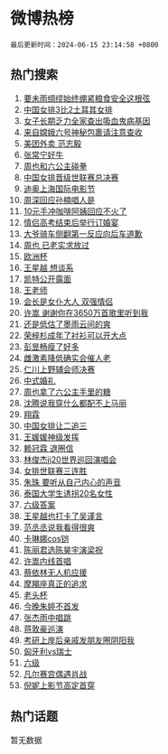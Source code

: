 # 微博热榜

`最后更新时间：2024-06-15 23:14:58 +0800`

## 热门搜索

1. [要未雨绸缪始终绷紧粮食安全这根弦](https://m.weibo.cn/search?containerid=100103type%3D1%26t%3D10%26q%3D%23%E8%A6%81%E6%9C%AA%E9%9B%A8%E7%BB%B8%E7%BC%AA%E5%A7%8B%E7%BB%88%E7%BB%B7%E7%B4%A7%E7%B2%AE%E9%A3%9F%E5%AE%89%E5%85%A8%E8%BF%99%E6%A0%B9%E5%BC%A6%23&stream_entry_id=51&isnewpage=1&extparam=seat%3D1%26stream_entry_id%3D51%26c_type%3D51%26q%3D%2523%25E8%25A6%2581%25E6%259C%25AA%25E9%259B%25A8%25E7%25BB%25B8%25E7%25BC%25AA%25E5%25A7%258B%25E7%25BB%2588%25E7%25BB%25B7%25E7%25B4%25A7%25E7%25B2%25AE%25E9%25A3%259F%25E5%25AE%2589%25E5%2585%25A8%25E8%25BF%2599%25E6%25A0%25B9%25E5%25BC%25A6%2523%26cate%3D10103%26dgr%3D0%26pos%3D0%26filter_type%3Drealtimehot%26display_time%3D1718464496%26pre_seqid%3D171846449697307293187)
1. [中国女排3比2土耳其女排](https://m.weibo.cn/search?containerid=100103type%3D1%26t%3D10%26q%3D%23%E4%B8%AD%E5%9B%BD%E5%A5%B3%E6%8E%923%E6%AF%942%E5%9C%9F%E8%80%B3%E5%85%B6%E5%A5%B3%E6%8E%92%23&stream_entry_id=31&isnewpage=1&extparam=seat%3D1%26stream_entry_id%3D31%26q%3D%2523%25E4%25B8%25AD%25E5%259B%25BD%25E5%25A5%25B3%25E6%258E%25923%25E6%25AF%25942%25E5%259C%259F%25E8%2580%25B3%25E5%2585%25B6%25E5%25A5%25B3%25E6%258E%2592%2523%26dgr%3D0%26filter_type%3Drealtimehot%26c_type%3D31%26realpos%3D1%26pos%3D0%26cate%3D5001%26band_rank%3D1%26flag%3D1%26lcate%3D5001%26display_time%3D1718464496%26pre_seqid%3D171846449697307293187)
1. [女子长期乏力全家查出吸血鬼病基因](https://m.weibo.cn/search?containerid=100103type%3D1%26t%3D10%26q%3D%23%E5%A5%B3%E5%AD%90%E9%95%BF%E6%9C%9F%E4%B9%8F%E5%8A%9B%E5%85%A8%E5%AE%B6%E6%9F%A5%E5%87%BA%E5%90%B8%E8%A1%80%E9%AC%BC%E7%97%85%E5%9F%BA%E5%9B%A0%23&stream_entry_id=31&isnewpage=1&extparam=seat%3D1%26stream_entry_id%3D31%26q%3D%2523%25E5%25A5%25B3%25E5%25AD%2590%25E9%2595%25BF%25E6%259C%259F%25E4%25B9%258F%25E5%258A%259B%25E5%2585%25A8%25E5%25AE%25B6%25E6%259F%25A5%25E5%2587%25BA%25E5%2590%25B8%25E8%25A1%2580%25E9%25AC%25BC%25E7%2597%2585%25E5%259F%25BA%25E5%259B%25A0%2523%26dgr%3D0%26filter_type%3Drealtimehot%26c_type%3D31%26realpos%3D2%26pos%3D1%26cate%3D5001%26band_rank%3D2%26flag%3D1%26lcate%3D5001%26display_time%3D1718464496%26pre_seqid%3D171846449697307293187)
1. [来自嫦娥六号神秘包裹请注意查收](https://m.weibo.cn/search?containerid=100103type%3D1%26t%3D10%26q%3D%23%E6%9D%A5%E8%87%AA%E5%AB%A6%E5%A8%A5%E5%85%AD%E5%8F%B7%E7%A5%9E%E7%A7%98%E5%8C%85%E8%A3%B9%E8%AF%B7%E6%B3%A8%E6%84%8F%E6%9F%A5%E6%94%B6%23&stream_entry_id=31&isnewpage=1&extparam=seat%3D1%26stream_entry_id%3D31%26q%3D%2523%25E6%259D%25A5%25E8%2587%25AA%25E5%25AB%25A6%25E5%25A8%25A5%25E5%2585%25AD%25E5%258F%25B7%25E7%25A5%259E%25E7%25A7%2598%25E5%258C%2585%25E8%25A3%25B9%25E8%25AF%25B7%25E6%25B3%25A8%25E6%2584%258F%25E6%259F%25A5%25E6%2594%25B6%2523%26dgr%3D0%26filter_type%3Drealtimehot%26c_type%3D31%26realpos%3D3%26pos%3D2%26cate%3D5001%26band_rank%3D3%26flag%3D1%26lcate%3D5001%26display_time%3D1718464496%26pre_seqid%3D171846449697307293187)
1. [美团外卖 范志毅](https://m.weibo.cn/search?containerid=100103type%3D1%26t%3D10%26q%3D%23%E7%BE%8E%E5%9B%A2%E5%A4%96%E5%8D%96+%E8%8C%83%E5%BF%97%E6%AF%85%23&stream_entry_id=31&isnewpage=1&extparam=seat%3D1%26is_ad_pos%3D1%26q%3D%2523%25E7%25BE%258E%25E5%259B%25A2%25E5%25A4%2596%25E5%258D%2596%2520%25E8%258C%2583%25E5%25BF%2597%25E6%25AF%2585%2523%26topic_ad%3D1%26adid%3D241747%26filter_type%3Drealtimehot%26c_type%3D31%26stream_entry_id%3D31%26pos%3D3%26cate%3D5001%26band_rank%3D4%26dgr%3D0%26lcate%3D5001%26display_time%3D1718464496%26pre_seqid%3D171846449697307293187)
1. [张常宁好牛](https://m.weibo.cn/search?containerid=100103type%3D1%26t%3D10%26q%3D%23%E5%BC%A0%E5%B8%B8%E5%AE%81%E5%A5%BD%E7%89%9B%23&stream_entry_id=31&isnewpage=1&extparam=seat%3D1%26stream_entry_id%3D31%26q%3D%2523%25E5%25BC%25A0%25E5%25B8%25B8%25E5%25AE%2581%25E5%25A5%25BD%25E7%2589%259B%2523%26dgr%3D0%26filter_type%3Drealtimehot%26c_type%3D31%26realpos%3D4%26pos%3D4%26cate%3D5001%26band_rank%3D4%26flag%3D1%26lcate%3D5001%26display_time%3D1718464496%26pre_seqid%3D171846449697307293187)
1. [周也和六公主碰拳](https://m.weibo.cn/search?containerid=100103type%3D1%26t%3D10%26q%3D%23%E5%91%A8%E4%B9%9F%E5%92%8C%E5%85%AD%E5%85%AC%E4%B8%BB%E7%A2%B0%E6%8B%B3%23&stream_entry_id=31&isnewpage=1&extparam=seat%3D1%26stream_entry_id%3D31%26q%3D%2523%25E5%2591%25A8%25E4%25B9%259F%25E5%2592%258C%25E5%2585%25AD%25E5%2585%25AC%25E4%25B8%25BB%25E7%25A2%25B0%25E6%258B%25B3%2523%26dgr%3D0%26filter_type%3Drealtimehot%26c_type%3D31%26realpos%3D5%26pos%3D5%26cate%3D5001%26band_rank%3D5%26flag%3D2%26lcate%3D5001%26display_time%3D1718464496%26pre_seqid%3D171846449697307293187)
1. [中国女排晋级世联赛总决赛](https://m.weibo.cn/search?containerid=100103type%3D1%26t%3D10%26q%3D%23%E4%B8%AD%E5%9B%BD%E5%A5%B3%E6%8E%92%E6%99%8B%E7%BA%A7%E4%B8%96%E8%81%94%E8%B5%9B%E6%80%BB%E5%86%B3%E8%B5%9B%23&stream_entry_id=31&isnewpage=1&extparam=seat%3D1%26stream_entry_id%3D31%26q%3D%2523%25E4%25B8%25AD%25E5%259B%25BD%25E5%25A5%25B3%25E6%258E%2592%25E6%2599%258B%25E7%25BA%25A7%25E4%25B8%2596%25E8%2581%2594%25E8%25B5%259B%25E6%2580%25BB%25E5%2586%25B3%25E8%25B5%259B%2523%26dgr%3D0%26filter_type%3Drealtimehot%26c_type%3D31%26realpos%3D6%26pos%3D6%26cate%3D5001%26band_rank%3D6%26flag%3D1%26lcate%3D5001%26display_time%3D1718464496%26pre_seqid%3D171846449697307293187)
1. [迪奥上海国际电影节](https://m.weibo.cn/search?containerid=100103type%3D1%26t%3D10%26q%3D%23%E8%BF%AA%E5%A5%A5%E4%B8%8A%E6%B5%B7%E5%9B%BD%E9%99%85%E7%94%B5%E5%BD%B1%E8%8A%82%23&stream_entry_id=31&isnewpage=1&extparam=seat%3D1%26is_ad_pos%3D1%26q%3D%2523%25E8%25BF%25AA%25E5%25A5%25A5%25E4%25B8%258A%25E6%25B5%25B7%25E5%259B%25BD%25E9%2599%2585%25E7%2594%25B5%25E5%25BD%25B1%25E8%258A%2582%2523%26topic_ad%3D1%26adid%3D241757%26filter_type%3Drealtimehot%26c_type%3D31%26stream_entry_id%3D31%26pos%3D7%26cate%3D5001%26band_rank%3D7%26dgr%3D0%26lcate%3D5001%26display_time%3D1718464496%26pre_seqid%3D171846449697307293187)
1. [周深回应孙楠唱人是](https://m.weibo.cn/search?containerid=100103type%3D1%26t%3D10%26q%3D%23%E5%91%A8%E6%B7%B1%E5%9B%9E%E5%BA%94%E5%AD%99%E6%A5%A0%E5%94%B1%E4%BA%BA%E6%98%AF%23&stream_entry_id=31&isnewpage=1&extparam=seat%3D1%26stream_entry_id%3D31%26q%3D%2523%25E5%2591%25A8%25E6%25B7%25B1%25E5%259B%259E%25E5%25BA%2594%25E5%25AD%2599%25E6%25A5%25A0%25E5%2594%25B1%25E4%25BA%25BA%25E6%2598%25AF%2523%26dgr%3D0%26filter_type%3Drealtimehot%26c_type%3D31%26realpos%3D7%26pos%3D8%26cate%3D5001%26band_rank%3D7%26flag%3D1%26lcate%3D5001%26display_time%3D1718464496%26pre_seqid%3D171846449697307293187)
1. [10元手冲咖啡阿姨回应不火了](https://m.weibo.cn/search?containerid=100103type%3D1%26t%3D10%26q%3D%2310%E5%85%83%E6%89%8B%E5%86%B2%E5%92%96%E5%95%A1%E9%98%BF%E5%A7%A8%E5%9B%9E%E5%BA%94%E4%B8%8D%E7%81%AB%E4%BA%86%23&stream_entry_id=31&isnewpage=1&extparam=seat%3D1%26stream_entry_id%3D31%26q%3D%252310%25E5%2585%2583%25E6%2589%258B%25E5%2586%25B2%25E5%2592%2596%25E5%2595%25A1%25E9%2598%25BF%25E5%25A7%25A8%25E5%259B%259E%25E5%25BA%2594%25E4%25B8%258D%25E7%2581%25AB%25E4%25BA%2586%2523%26dgr%3D0%26filter_type%3Drealtimehot%26c_type%3D31%26realpos%3D8%26pos%3D9%26cate%3D5001%26band_rank%3D8%26flag%3D0%26lcate%3D5001%26display_time%3D1718464496%26pre_seqid%3D171846449697307293187)
1. [情侣高考结束后举行订婚宴](https://m.weibo.cn/search?containerid=100103type%3D1%26t%3D10%26q%3D%23%E6%83%85%E4%BE%A3%E9%AB%98%E8%80%83%E7%BB%93%E6%9D%9F%E5%90%8E%E4%B8%BE%E8%A1%8C%E8%AE%A2%E5%A9%9A%E5%AE%B4%23&stream_entry_id=31&isnewpage=1&extparam=seat%3D1%26stream_entry_id%3D31%26q%3D%2523%25E6%2583%2585%25E4%25BE%25A3%25E9%25AB%2598%25E8%2580%2583%25E7%25BB%2593%25E6%259D%259F%25E5%2590%258E%25E4%25B8%25BE%25E8%25A1%258C%25E8%25AE%25A2%25E5%25A9%259A%25E5%25AE%25B4%2523%26dgr%3D0%26filter_type%3Drealtimehot%26c_type%3D31%26realpos%3D9%26pos%3D10%26cate%3D5001%26band_rank%3D9%26flag%3D0%26lcate%3D5001%26display_time%3D1718464496%26pre_seqid%3D171846449697307293187)
1. [大爷骑车侧翻第一反应向后车道歉](https://m.weibo.cn/search?containerid=100103type%3D1%26t%3D10%26q%3D%23%E5%A4%A7%E7%88%B7%E9%AA%91%E8%BD%A6%E4%BE%A7%E7%BF%BB%E7%AC%AC%E4%B8%80%E5%8F%8D%E5%BA%94%E5%90%91%E5%90%8E%E8%BD%A6%E9%81%93%E6%AD%89%23&stream_entry_id=31&isnewpage=1&extparam=seat%3D1%26stream_entry_id%3D31%26q%3D%2523%25E5%25A4%25A7%25E7%2588%25B7%25E9%25AA%2591%25E8%25BD%25A6%25E4%25BE%25A7%25E7%25BF%25BB%25E7%25AC%25AC%25E4%25B8%2580%25E5%258F%258D%25E5%25BA%2594%25E5%2590%2591%25E5%2590%258E%25E8%25BD%25A6%25E9%2581%2593%25E6%25AD%2589%2523%26dgr%3D0%26filter_type%3Drealtimehot%26c_type%3D31%26realpos%3D10%26pos%3D11%26cate%3D5001%26band_rank%3D10%26flag%3D32768%26lcate%3D5001%26display_time%3D1718464496%26pre_seqid%3D171846449697307293187)
1. [周也 已老实求放过](https://m.weibo.cn/search?containerid=100103type%3D1%26t%3D10%26q%3D%E5%91%A8%E4%B9%9F+%E5%B7%B2%E8%80%81%E5%AE%9E%E6%B1%82%E6%94%BE%E8%BF%87&stream_entry_id=31&isnewpage=1&extparam=seat%3D1%26stream_entry_id%3D31%26q%3D%25E5%2591%25A8%25E4%25B9%259F%2520%25E5%25B7%25B2%25E8%2580%2581%25E5%25AE%259E%25E6%25B1%2582%25E6%2594%25BE%25E8%25BF%2587%26dgr%3D0%26filter_type%3Drealtimehot%26c_type%3D31%26realpos%3D11%26pos%3D12%26cate%3D5001%26band_rank%3D11%26flag%3D2%26lcate%3D5001%26display_time%3D1718464496%26pre_seqid%3D171846449697307293187)
1. [欧洲杯](https://m.weibo.cn/search?containerid=100103type%3D1%26t%3D10%26q%3D%E6%AC%A7%E6%B4%B2%E6%9D%AF&stream_entry_id=31&isnewpage=1&extparam=seat%3D1%26stream_entry_id%3D31%26q%3D%25E6%25AC%25A7%25E6%25B4%25B2%25E6%259D%25AF%26dgr%3D0%26filter_type%3Drealtimehot%26c_type%3D31%26realpos%3D12%26pos%3D13%26cate%3D5001%26band_rank%3D12%26flag%3D0%26lcate%3D5001%26display_time%3D1718464496%26pre_seqid%3D171846449697307293187)
1. [王星越 想谈系](https://m.weibo.cn/search?containerid=100103type%3D1%26t%3D10%26q%3D%E7%8E%8B%E6%98%9F%E8%B6%8A+%E6%83%B3%E8%B0%88%E7%B3%BB&stream_entry_id=31&isnewpage=1&extparam=seat%3D1%26stream_entry_id%3D31%26q%3D%25E7%258E%258B%25E6%2598%259F%25E8%25B6%258A%2520%25E6%2583%25B3%25E8%25B0%2588%25E7%25B3%25BB%26dgr%3D0%26filter_type%3Drealtimehot%26c_type%3D31%26realpos%3D13%26pos%3D14%26cate%3D5001%26band_rank%3D13%26flag%3D1%26lcate%3D5001%26display_time%3D1718464496%26pre_seqid%3D171846449697307293187)
1. [凯特公开露面](https://m.weibo.cn/search?containerid=100103type%3D1%26t%3D10%26q%3D%23%E5%87%AF%E7%89%B9%E5%85%AC%E5%BC%80%E9%9C%B2%E9%9D%A2%23&stream_entry_id=31&isnewpage=1&extparam=seat%3D1%26stream_entry_id%3D31%26q%3D%2523%25E5%2587%25AF%25E7%2589%25B9%25E5%2585%25AC%25E5%25BC%2580%25E9%259C%25B2%25E9%259D%25A2%2523%26dgr%3D0%26filter_type%3Drealtimehot%26c_type%3D31%26realpos%3D14%26pos%3D15%26cate%3D5001%26band_rank%3D14%26flag%3D0%26lcate%3D5001%26display_time%3D1718464496%26pre_seqid%3D171846449697307293187)
1. [王老师](https://m.weibo.cn/search?containerid=100103type%3D1%26t%3D10%26q%3D%E7%8E%8B%E8%80%81%E5%B8%88&stream_entry_id=31&isnewpage=1&extparam=seat%3D1%26stream_entry_id%3D31%26q%3D%25E7%258E%258B%25E8%2580%2581%25E5%25B8%2588%26dgr%3D0%26filter_type%3Drealtimehot%26c_type%3D31%26realpos%3D15%26pos%3D16%26cate%3D5001%26band_rank%3D15%26flag%3D2%26lcate%3D5001%26display_time%3D1718464496%26pre_seqid%3D171846449697307293187)
1. [会长是女仆大人 双强情侣](https://m.weibo.cn/search?containerid=100103type%3D1%26t%3D10%26q%3D%E4%BC%9A%E9%95%BF%E6%98%AF%E5%A5%B3%E4%BB%86%E5%A4%A7%E4%BA%BA+%E5%8F%8C%E5%BC%BA%E6%83%85%E4%BE%A3&stream_entry_id=31&isnewpage=1&extparam=seat%3D1%26stream_entry_id%3D31%26q%3D%25E4%25BC%259A%25E9%2595%25BF%25E6%2598%25AF%25E5%25A5%25B3%25E4%25BB%2586%25E5%25A4%25A7%25E4%25BA%25BA%2520%25E5%258F%258C%25E5%25BC%25BA%25E6%2583%2585%25E4%25BE%25A3%26dgr%3D0%26filter_type%3Drealtimehot%26c_type%3D31%26realpos%3D16%26pos%3D17%26cate%3D5001%26band_rank%3D16%26flag%3D0%26lcate%3D5001%26display_time%3D1718464496%26pre_seqid%3D171846449697307293187)
1. [许嵩 谢谢你在3650万首歌里听到我](https://m.weibo.cn/search?containerid=100103type%3D1%26t%3D10%26q%3D%E8%AE%B8%E5%B5%A9+%E8%B0%A2%E8%B0%A2%E4%BD%A0%E5%9C%A83650%E4%B8%87%E9%A6%96%E6%AD%8C%E9%87%8C%E5%90%AC%E5%88%B0%E6%88%91&stream_entry_id=31&isnewpage=1&extparam=seat%3D1%26stream_entry_id%3D31%26q%3D%25E8%25AE%25B8%25E5%25B5%25A9%2520%25E8%25B0%25A2%25E8%25B0%25A2%25E4%25BD%25A0%25E5%259C%25A83650%25E4%25B8%2587%25E9%25A6%2596%25E6%25AD%258C%25E9%2587%258C%25E5%2590%25AC%25E5%2588%25B0%25E6%2588%2591%26dgr%3D0%26filter_type%3Drealtimehot%26c_type%3D31%26realpos%3D17%26pos%3D18%26cate%3D5001%26band_rank%3D17%26flag%3D1%26lcate%3D5001%26display_time%3D1718464496%26pre_seqid%3D171846449697307293187)
1. [还是低估了墨雨云间的爽](https://m.weibo.cn/search?containerid=100103type%3D1%26t%3D10%26q%3D%23%E8%BF%98%E6%98%AF%E4%BD%8E%E4%BC%B0%E4%BA%86%E5%A2%A8%E9%9B%A8%E4%BA%91%E9%97%B4%E7%9A%84%E7%88%BD%23&stream_entry_id=31&isnewpage=1&extparam=seat%3D1%26stream_entry_id%3D31%26q%3D%2523%25E8%25BF%2598%25E6%2598%25AF%25E4%25BD%258E%25E4%25BC%25B0%25E4%25BA%2586%25E5%25A2%25A8%25E9%259B%25A8%25E4%25BA%2591%25E9%2597%25B4%25E7%259A%2584%25E7%2588%25BD%2523%26dgr%3D0%26filter_type%3Drealtimehot%26c_type%3D31%26realpos%3D18%26pos%3D19%26cate%3D5001%26band_rank%3D18%26flag%3D0%26lcate%3D5001%26display_time%3D1718464496%26pre_seqid%3D171846449697307293187)
1. [荣梓杉成年了衬衫可以开大点](https://m.weibo.cn/search?containerid=100103type%3D1%26t%3D10%26q%3D%23%E8%8D%A3%E6%A2%93%E6%9D%89%E6%88%90%E5%B9%B4%E4%BA%86%E8%A1%AC%E8%A1%AB%E5%8F%AF%E4%BB%A5%E5%BC%80%E5%A4%A7%E7%82%B9%23&stream_entry_id=31&isnewpage=1&extparam=seat%3D1%26stream_entry_id%3D31%26q%3D%2523%25E8%258D%25A3%25E6%25A2%2593%25E6%259D%2589%25E6%2588%2590%25E5%25B9%25B4%25E4%25BA%2586%25E8%25A1%25AC%25E8%25A1%25AB%25E5%258F%25AF%25E4%25BB%25A5%25E5%25BC%2580%25E5%25A4%25A7%25E7%2582%25B9%2523%26dgr%3D0%26filter_type%3Drealtimehot%26c_type%3D31%26realpos%3D19%26pos%3D20%26cate%3D5001%26band_rank%3D19%26flag%3D1%26lcate%3D5001%26display_time%3D1718464496%26pre_seqid%3D171846449697307293187)
1. [彭昱畅瘦了好多](https://m.weibo.cn/search?containerid=100103type%3D1%26t%3D10%26q%3D%E5%BD%AD%E6%98%B1%E7%95%85%E7%98%A6%E4%BA%86%E5%A5%BD%E5%A4%9A&stream_entry_id=31&isnewpage=1&extparam=seat%3D1%26stream_entry_id%3D31%26q%3D%25E5%25BD%25AD%25E6%2598%25B1%25E7%2595%2585%25E7%2598%25A6%25E4%25BA%2586%25E5%25A5%25BD%25E5%25A4%259A%26dgr%3D0%26filter_type%3Drealtimehot%26c_type%3D31%26realpos%3D20%26pos%3D21%26cate%3D5001%26band_rank%3D20%26flag%3D0%26lcate%3D5001%26display_time%3D1718464496%26pre_seqid%3D171846449697307293187)
1. [雌激素降低确实会催人老](https://m.weibo.cn/search?containerid=100103type%3D1%26t%3D10%26q%3D%23%E9%9B%8C%E6%BF%80%E7%B4%A0%E9%99%8D%E4%BD%8E%E7%A1%AE%E5%AE%9E%E4%BC%9A%E5%82%AC%E4%BA%BA%E8%80%81%23&stream_entry_id=31&isnewpage=1&extparam=seat%3D1%26stream_entry_id%3D31%26q%3D%2523%25E9%259B%258C%25E6%25BF%2580%25E7%25B4%25A0%25E9%2599%258D%25E4%25BD%258E%25E7%25A1%25AE%25E5%25AE%259E%25E4%25BC%259A%25E5%2582%25AC%25E4%25BA%25BA%25E8%2580%2581%2523%26dgr%3D0%26filter_type%3Drealtimehot%26c_type%3D31%26realpos%3D21%26pos%3D22%26cate%3D5001%26band_rank%3D21%26flag%3D1%26lcate%3D5001%26display_time%3D1718464496%26pre_seqid%3D171846449697307293187)
1. [仁川上野辅会师决赛](https://m.weibo.cn/search?containerid=100103type%3D1%26t%3D10%26q%3D%23%E4%BB%81%E5%B7%9D%E4%B8%8A%E9%87%8E%E8%BE%85%E4%BC%9A%E5%B8%88%E5%86%B3%E8%B5%9B%23&stream_entry_id=31&isnewpage=1&extparam=seat%3D1%26stream_entry_id%3D31%26q%3D%2523%25E4%25BB%2581%25E5%25B7%259D%25E4%25B8%258A%25E9%2587%258E%25E8%25BE%2585%25E4%25BC%259A%25E5%25B8%2588%25E5%2586%25B3%25E8%25B5%259B%2523%26dgr%3D0%26filter_type%3Drealtimehot%26c_type%3D31%26realpos%3D22%26pos%3D23%26cate%3D5001%26band_rank%3D22%26flag%3D1%26lcate%3D5001%26display_time%3D1718464496%26pre_seqid%3D171846449697307293187)
1. [中式婚礼](https://m.weibo.cn/search?containerid=100103type%3D1%26t%3D10%26q%3D%E4%B8%AD%E5%BC%8F%E5%A9%9A%E7%A4%BC&stream_entry_id=31&isnewpage=1&extparam=seat%3D1%26stream_entry_id%3D31%26q%3D%25E4%25B8%25AD%25E5%25BC%258F%25E5%25A9%259A%25E7%25A4%25BC%26dgr%3D0%26filter_type%3Drealtimehot%26c_type%3D31%26realpos%3D23%26pos%3D24%26cate%3D5001%26band_rank%3D23%26flag%3D0%26lcate%3D5001%26display_time%3D1718464496%26pre_seqid%3D171846449697307293187)
1. [周也拿了六公主手里的糖](https://m.weibo.cn/search?containerid=100103type%3D1%26t%3D10%26q%3D%23%E5%91%A8%E4%B9%9F%E6%8B%BF%E4%BA%86%E5%85%AD%E5%85%AC%E4%B8%BB%E6%89%8B%E9%87%8C%E7%9A%84%E7%B3%96%23&stream_entry_id=31&isnewpage=1&extparam=seat%3D1%26stream_entry_id%3D31%26q%3D%2523%25E5%2591%25A8%25E4%25B9%259F%25E6%258B%25BF%25E4%25BA%2586%25E5%2585%25AD%25E5%2585%25AC%25E4%25B8%25BB%25E6%2589%258B%25E9%2587%258C%25E7%259A%2584%25E7%25B3%2596%2523%26dgr%3D0%26filter_type%3Drealtimehot%26c_type%3D31%26realpos%3D24%26pos%3D25%26cate%3D5001%26band_rank%3D24%26flag%3D0%26lcate%3D5001%26display_time%3D1718464496%26pre_seqid%3D171846449697307293187)
1. [沈腾说我穿什么都配不上马丽](https://m.weibo.cn/search?containerid=100103type%3D1%26t%3D10%26q%3D%23%E6%B2%88%E8%85%BE%E8%AF%B4%E6%88%91%E7%A9%BF%E4%BB%80%E4%B9%88%E9%83%BD%E9%85%8D%E4%B8%8D%E4%B8%8A%E9%A9%AC%E4%B8%BD%23&stream_entry_id=31&isnewpage=1&extparam=seat%3D1%26stream_entry_id%3D31%26q%3D%2523%25E6%25B2%2588%25E8%2585%25BE%25E8%25AF%25B4%25E6%2588%2591%25E7%25A9%25BF%25E4%25BB%2580%25E4%25B9%2588%25E9%2583%25BD%25E9%2585%258D%25E4%25B8%258D%25E4%25B8%258A%25E9%25A9%25AC%25E4%25B8%25BD%2523%26dgr%3D0%26filter_type%3Drealtimehot%26c_type%3D31%26realpos%3D25%26pos%3D26%26cate%3D5001%26band_rank%3D25%26flag%3D0%26lcate%3D5001%26display_time%3D1718464496%26pre_seqid%3D171846449697307293187)
1. [翔霖](https://m.weibo.cn/search?containerid=100103type%3D1%26t%3D10%26q%3D%E7%BF%94%E9%9C%96&stream_entry_id=31&isnewpage=1&extparam=seat%3D1%26stream_entry_id%3D31%26q%3D%25E7%25BF%2594%25E9%259C%2596%26dgr%3D0%26filter_type%3Drealtimehot%26c_type%3D31%26realpos%3D26%26pos%3D27%26cate%3D5001%26band_rank%3D26%26flag%3D1%26lcate%3D5001%26display_time%3D1718464496%26pre_seqid%3D171846449697307293187)
1. [中国女排让二追三](https://m.weibo.cn/search?containerid=100103type%3D1%26t%3D10%26q%3D%23%E4%B8%AD%E5%9B%BD%E5%A5%B3%E6%8E%92%E8%AE%A9%E4%BA%8C%E8%BF%BD%E4%B8%89%23&stream_entry_id=31&isnewpage=1&extparam=seat%3D1%26stream_entry_id%3D31%26q%3D%2523%25E4%25B8%25AD%25E5%259B%25BD%25E5%25A5%25B3%25E6%258E%2592%25E8%25AE%25A9%25E4%25BA%258C%25E8%25BF%25BD%25E4%25B8%2589%2523%26dgr%3D0%26filter_type%3Drealtimehot%26c_type%3D31%26realpos%3D27%26pos%3D28%26cate%3D5001%26band_rank%3D27%26flag%3D1%26lcate%3D5001%26display_time%3D1718464496%26pre_seqid%3D171846449697307293187)
1. [王媛媛神级发挥](https://m.weibo.cn/search?containerid=100103type%3D1%26t%3D10%26q%3D%E7%8E%8B%E5%AA%9B%E5%AA%9B%E7%A5%9E%E7%BA%A7%E5%8F%91%E6%8C%A5&stream_entry_id=31&isnewpage=1&extparam=seat%3D1%26stream_entry_id%3D31%26q%3D%25E7%258E%258B%25E5%25AA%259B%25E5%25AA%259B%25E7%25A5%259E%25E7%25BA%25A7%25E5%258F%2591%25E6%258C%25A5%26dgr%3D0%26filter_type%3Drealtimehot%26c_type%3D31%26realpos%3D28%26pos%3D29%26cate%3D5001%26band_rank%3D28%26flag%3D1%26lcate%3D5001%26display_time%3D1718464496%26pre_seqid%3D171846449697307293187)
1. [赖冠霖 退圈信](https://m.weibo.cn/search?containerid=100103type%3D1%26t%3D10%26q%3D%E8%B5%96%E5%86%A0%E9%9C%96+%E9%80%80%E5%9C%88%E4%BF%A1&stream_entry_id=31&isnewpage=1&extparam=seat%3D1%26stream_entry_id%3D31%26q%3D%25E8%25B5%2596%25E5%2586%25A0%25E9%259C%2596%2520%25E9%2580%2580%25E5%259C%2588%25E4%25BF%25A1%26dgr%3D0%26filter_type%3Drealtimehot%26c_type%3D31%26realpos%3D29%26pos%3D30%26cate%3D5001%26band_rank%3D29%26flag%3D0%26lcate%3D5001%26display_time%3D1718464496%26pre_seqid%3D171846449697307293187)
1. [林俊杰jj20世界巡回演唱会](https://m.weibo.cn/search?containerid=100103type%3D1%26t%3D10%26q%3D%23%E6%9E%97%E4%BF%8A%E6%9D%B0jj20%E4%B8%96%E7%95%8C%E5%B7%A1%E5%9B%9E%E6%BC%94%E5%94%B1%E4%BC%9A%23&stream_entry_id=31&isnewpage=1&extparam=seat%3D1%26stream_entry_id%3D31%26q%3D%2523%25E6%259E%2597%25E4%25BF%258A%25E6%259D%25B0jj20%25E4%25B8%2596%25E7%2595%258C%25E5%25B7%25A1%25E5%259B%259E%25E6%25BC%2594%25E5%2594%25B1%25E4%25BC%259A%2523%26dgr%3D0%26filter_type%3Drealtimehot%26c_type%3D31%26realpos%3D30%26pos%3D31%26cate%3D5001%26band_rank%3D30%26flag%3D1%26lcate%3D5001%26display_time%3D1718464496%26pre_seqid%3D171846449697307293187)
1. [女排世联赛三连胜](https://m.weibo.cn/search?containerid=100103type%3D1%26t%3D10%26q%3D%23%E5%A5%B3%E6%8E%92%E4%B8%96%E8%81%94%E8%B5%9B%E4%B8%89%E8%BF%9E%E8%83%9C%23&stream_entry_id=31&isnewpage=1&extparam=seat%3D1%26stream_entry_id%3D31%26q%3D%2523%25E5%25A5%25B3%25E6%258E%2592%25E4%25B8%2596%25E8%2581%2594%25E8%25B5%259B%25E4%25B8%2589%25E8%25BF%259E%25E8%2583%259C%2523%26dgr%3D0%26filter_type%3Drealtimehot%26c_type%3D31%26realpos%3D31%26pos%3D32%26cate%3D5001%26band_rank%3D31%26flag%3D1%26lcate%3D5001%26display_time%3D1718464496%26pre_seqid%3D171846449697307293187)
1. [朱珠 要听从自己内心的声音](https://m.weibo.cn/search?containerid=100103type%3D1%26t%3D10%26q%3D%E6%9C%B1%E7%8F%A0+%E8%A6%81%E5%90%AC%E4%BB%8E%E8%87%AA%E5%B7%B1%E5%86%85%E5%BF%83%E7%9A%84%E5%A3%B0%E9%9F%B3&stream_entry_id=31&isnewpage=1&extparam=seat%3D1%26stream_entry_id%3D31%26q%3D%25E6%259C%25B1%25E7%258F%25A0%2520%25E8%25A6%2581%25E5%2590%25AC%25E4%25BB%258E%25E8%2587%25AA%25E5%25B7%25B1%25E5%2586%2585%25E5%25BF%2583%25E7%259A%2584%25E5%25A3%25B0%25E9%259F%25B3%26dgr%3D0%26filter_type%3Drealtimehot%26c_type%3D31%26realpos%3D32%26pos%3D33%26cate%3D5001%26band_rank%3D32%26flag%3D1%26lcate%3D5001%26display_time%3D1718464496%26pre_seqid%3D171846449697307293187)
1. [泰国大学生诱拐20名女性](https://m.weibo.cn/search?containerid=100103type%3D1%26t%3D10%26q%3D%23%E6%B3%B0%E5%9B%BD%E5%A4%A7%E5%AD%A6%E7%94%9F%E8%AF%B1%E6%8B%9020%E5%90%8D%E5%A5%B3%E6%80%A7%23&stream_entry_id=31&isnewpage=1&extparam=seat%3D1%26stream_entry_id%3D31%26q%3D%2523%25E6%25B3%25B0%25E5%259B%25BD%25E5%25A4%25A7%25E5%25AD%25A6%25E7%2594%259F%25E8%25AF%25B1%25E6%258B%259020%25E5%2590%258D%25E5%25A5%25B3%25E6%2580%25A7%2523%26dgr%3D0%26filter_type%3Drealtimehot%26c_type%3D31%26realpos%3D33%26pos%3D34%26cate%3D5001%26band_rank%3D33%26flag%3D1%26lcate%3D5001%26display_time%3D1718464496%26pre_seqid%3D171846449697307293187)
1. [六级答案](https://m.weibo.cn/search?containerid=100103type%3D1%26t%3D10%26q%3D%E5%85%AD%E7%BA%A7%E7%AD%94%E6%A1%88&stream_entry_id=31&isnewpage=1&extparam=seat%3D1%26stream_entry_id%3D31%26q%3D%25E5%2585%25AD%25E7%25BA%25A7%25E7%25AD%2594%25E6%25A1%2588%26dgr%3D0%26filter_type%3Drealtimehot%26c_type%3D31%26realpos%3D34%26pos%3D35%26cate%3D5001%26band_rank%3D34%26flag%3D0%26lcate%3D5001%26display_time%3D1718464496%26pre_seqid%3D171846449697307293187)
1. [王星越也打卡了吴谨言](https://m.weibo.cn/search?containerid=100103type%3D1%26t%3D10%26q%3D%23%E7%8E%8B%E6%98%9F%E8%B6%8A%E4%B9%9F%E6%89%93%E5%8D%A1%E4%BA%86%E5%90%B4%E8%B0%A8%E8%A8%80%23&stream_entry_id=31&isnewpage=1&extparam=seat%3D1%26stream_entry_id%3D31%26q%3D%2523%25E7%258E%258B%25E6%2598%259F%25E8%25B6%258A%25E4%25B9%259F%25E6%2589%2593%25E5%258D%25A1%25E4%25BA%2586%25E5%2590%25B4%25E8%25B0%25A8%25E8%25A8%2580%2523%26dgr%3D0%26filter_type%3Drealtimehot%26c_type%3D31%26realpos%3D35%26pos%3D36%26cate%3D5001%26band_rank%3D35%26flag%3D0%26lcate%3D5001%26display_time%3D1718464496%26pre_seqid%3D171846449697307293187)
1. [范丞丞说我看得很爽](https://m.weibo.cn/search?containerid=100103type%3D1%26t%3D10%26q%3D%E8%8C%83%E4%B8%9E%E4%B8%9E%E8%AF%B4%E6%88%91%E7%9C%8B%E5%BE%97%E5%BE%88%E7%88%BD&stream_entry_id=31&isnewpage=1&extparam=seat%3D1%26stream_entry_id%3D31%26q%3D%25E8%258C%2583%25E4%25B8%259E%25E4%25B8%259E%25E8%25AF%25B4%25E6%2588%2591%25E7%259C%258B%25E5%25BE%2597%25E5%25BE%2588%25E7%2588%25BD%26dgr%3D0%26filter_type%3Drealtimehot%26c_type%3D31%26realpos%3D36%26pos%3D37%26cate%3D5001%26band_rank%3D36%26flag%3D1%26lcate%3D5001%26display_time%3D1718464496%26pre_seqid%3D171846449697307293187)
1. [卡琳娜cos铠](https://m.weibo.cn/search?containerid=100103type%3D1%26t%3D10%26q%3D%23%E5%8D%A1%E7%90%B3%E5%A8%9Ccos%E9%93%A0%23&stream_entry_id=31&isnewpage=1&extparam=seat%3D1%26stream_entry_id%3D31%26q%3D%2523%25E5%258D%25A1%25E7%2590%25B3%25E5%25A8%259Ccos%25E9%2593%25A0%2523%26dgr%3D0%26filter_type%3Drealtimehot%26c_type%3D31%26realpos%3D37%26pos%3D38%26cate%3D5001%26band_rank%3D37%26flag%3D1%26lcate%3D5001%26display_time%3D1718464496%26pre_seqid%3D171846449697307293187)
1. [陈丽君选陈昊宇演梁祝](https://m.weibo.cn/search?containerid=100103type%3D1%26t%3D10%26q%3D%23%E9%99%88%E4%B8%BD%E5%90%9B%E9%80%89%E9%99%88%E6%98%8A%E5%AE%87%E6%BC%94%E6%A2%81%E7%A5%9D%23&stream_entry_id=31&isnewpage=1&extparam=seat%3D1%26stream_entry_id%3D31%26q%3D%2523%25E9%2599%2588%25E4%25B8%25BD%25E5%2590%259B%25E9%2580%2589%25E9%2599%2588%25E6%2598%258A%25E5%25AE%2587%25E6%25BC%2594%25E6%25A2%2581%25E7%25A5%259D%2523%26dgr%3D0%26filter_type%3Drealtimehot%26c_type%3D31%26realpos%3D38%26pos%3D39%26cate%3D5001%26band_rank%3D38%26flag%3D1%26lcate%3D5001%26display_time%3D1718464496%26pre_seqid%3D171846449697307293187)
1. [许嵩内线首唱](https://m.weibo.cn/search?containerid=100103type%3D1%26t%3D10%26q%3D%23%E8%AE%B8%E5%B5%A9%E5%86%85%E7%BA%BF%E9%A6%96%E5%94%B1%23&stream_entry_id=31&isnewpage=1&extparam=seat%3D1%26stream_entry_id%3D31%26q%3D%2523%25E8%25AE%25B8%25E5%25B5%25A9%25E5%2586%2585%25E7%25BA%25BF%25E9%25A6%2596%25E5%2594%25B1%2523%26dgr%3D0%26filter_type%3Drealtimehot%26c_type%3D31%26realpos%3D39%26pos%3D40%26cate%3D5001%26band_rank%3D39%26flag%3D0%26lcate%3D5001%26display_time%3D1718464496%26pre_seqid%3D171846449697307293187)
1. [蔡依林无人机应援](https://m.weibo.cn/search?containerid=100103type%3D1%26t%3D10%26q%3D%E8%94%A1%E4%BE%9D%E6%9E%97%E6%97%A0%E4%BA%BA%E6%9C%BA%E5%BA%94%E6%8F%B4&stream_entry_id=31&isnewpage=1&extparam=seat%3D1%26stream_entry_id%3D31%26q%3D%25E8%2594%25A1%25E4%25BE%259D%25E6%259E%2597%25E6%2597%25A0%25E4%25BA%25BA%25E6%259C%25BA%25E5%25BA%2594%25E6%258F%25B4%26dgr%3D0%26filter_type%3Drealtimehot%26c_type%3D31%26realpos%3D40%26pos%3D41%26cate%3D5001%26band_rank%3D40%26flag%3D1%26lcate%3D5001%26display_time%3D1718464496%26pre_seqid%3D171846449697307293187)
1. [摩羯座真正的追求](https://m.weibo.cn/search?containerid=100103type%3D1%26t%3D10%26q%3D%23%E6%91%A9%E7%BE%AF%E5%BA%A7%E7%9C%9F%E6%AD%A3%E7%9A%84%E8%BF%BD%E6%B1%82%23&stream_entry_id=31&isnewpage=1&extparam=seat%3D1%26stream_entry_id%3D31%26q%3D%2523%25E6%2591%25A9%25E7%25BE%25AF%25E5%25BA%25A7%25E7%259C%259F%25E6%25AD%25A3%25E7%259A%2584%25E8%25BF%25BD%25E6%25B1%2582%2523%26dgr%3D0%26filter_type%3Drealtimehot%26c_type%3D31%26realpos%3D41%26pos%3D42%26cate%3D5001%26band_rank%3D41%26flag%3D0%26lcate%3D5001%26display_time%3D1718464496%26pre_seqid%3D171846449697307293187)
1. [老头杯](https://m.weibo.cn/search?containerid=100103type%3D1%26t%3D10%26q%3D%E8%80%81%E5%A4%B4%E6%9D%AF&stream_entry_id=31&isnewpage=1&extparam=seat%3D1%26stream_entry_id%3D31%26q%3D%25E8%2580%2581%25E5%25A4%25B4%25E6%259D%25AF%26dgr%3D0%26filter_type%3Drealtimehot%26c_type%3D31%26realpos%3D42%26pos%3D43%26cate%3D5001%26band_rank%3D42%26flag%3D1%26lcate%3D5001%26display_time%3D1718464496%26pre_seqid%3D171846449697307293187)
1. [今晚朱婷不首发](https://m.weibo.cn/search?containerid=100103type%3D1%26t%3D10%26q%3D%23%E4%BB%8A%E6%99%9A%E6%9C%B1%E5%A9%B7%E4%B8%8D%E9%A6%96%E5%8F%91%23&stream_entry_id=31&isnewpage=1&extparam=seat%3D1%26stream_entry_id%3D31%26q%3D%2523%25E4%25BB%258A%25E6%2599%259A%25E6%259C%25B1%25E5%25A9%25B7%25E4%25B8%258D%25E9%25A6%2596%25E5%258F%2591%2523%26dgr%3D0%26filter_type%3Drealtimehot%26c_type%3D31%26realpos%3D43%26pos%3D44%26cate%3D5001%26band_rank%3D43%26flag%3D0%26lcate%3D5001%26display_time%3D1718464496%26pre_seqid%3D171846449697307293187)
1. [张杰雨中唱跳](https://m.weibo.cn/search?containerid=100103type%3D1%26t%3D10%26q%3D%23%E5%BC%A0%E6%9D%B0%E9%9B%A8%E4%B8%AD%E5%94%B1%E8%B7%B3%23&stream_entry_id=31&isnewpage=1&extparam=seat%3D1%26stream_entry_id%3D31%26q%3D%2523%25E5%25BC%25A0%25E6%259D%25B0%25E9%259B%25A8%25E4%25B8%25AD%25E5%2594%25B1%25E8%25B7%25B3%2523%26dgr%3D0%26filter_type%3Drealtimehot%26c_type%3D31%26realpos%3D44%26pos%3D45%26cate%3D5001%26band_rank%3D44%26flag%3D1%26lcate%3D5001%26display_time%3D1718464496%26pre_seqid%3D171846449697307293187)
1. [蒋敦豪巡演](https://m.weibo.cn/search?containerid=100103type%3D1%26t%3D10%26q%3D%E8%92%8B%E6%95%A6%E8%B1%AA%E5%B7%A1%E6%BC%94&stream_entry_id=31&isnewpage=1&extparam=seat%3D1%26stream_entry_id%3D31%26q%3D%25E8%2592%258B%25E6%2595%25A6%25E8%25B1%25AA%25E5%25B7%25A1%25E6%25BC%2594%26dgr%3D0%26filter_type%3Drealtimehot%26c_type%3D31%26realpos%3D45%26pos%3D46%26cate%3D5001%26band_rank%3D45%26flag%3D1%26lcate%3D5001%26display_time%3D1718464496%26pre_seqid%3D171846449697307293187)
1. [考研上岸后亲戚发朋友圈阴阳我](https://m.weibo.cn/search?containerid=100103type%3D1%26t%3D10%26q%3D%23%E8%80%83%E7%A0%94%E4%B8%8A%E5%B2%B8%E5%90%8E%E4%BA%B2%E6%88%9A%E5%8F%91%E6%9C%8B%E5%8F%8B%E5%9C%88%E9%98%B4%E9%98%B3%E6%88%91%23&stream_entry_id=31&isnewpage=1&extparam=seat%3D1%26stream_entry_id%3D31%26q%3D%2523%25E8%2580%2583%25E7%25A0%2594%25E4%25B8%258A%25E5%25B2%25B8%25E5%2590%258E%25E4%25BA%25B2%25E6%2588%259A%25E5%258F%2591%25E6%259C%258B%25E5%258F%258B%25E5%259C%2588%25E9%2598%25B4%25E9%2598%25B3%25E6%2588%2591%2523%26dgr%3D0%26filter_type%3Drealtimehot%26c_type%3D31%26realpos%3D46%26pos%3D47%26cate%3D5001%26band_rank%3D46%26flag%3D0%26lcate%3D5001%26display_time%3D1718464496%26pre_seqid%3D171846449697307293187)
1. [匈牙利vs瑞士](https://m.weibo.cn/search?containerid=100103type%3D1%26t%3D10%26q%3D%23%E5%8C%88%E7%89%99%E5%88%A9vs%E7%91%9E%E5%A3%AB%23&stream_entry_id=31&isnewpage=1&extparam=seat%3D1%26stream_entry_id%3D31%26q%3D%2523%25E5%258C%2588%25E7%2589%2599%25E5%2588%25A9vs%25E7%2591%259E%25E5%25A3%25AB%2523%26dgr%3D0%26filter_type%3Drealtimehot%26c_type%3D31%26realpos%3D47%26pos%3D48%26cate%3D5001%26band_rank%3D47%26flag%3D0%26lcate%3D5001%26display_time%3D1718464496%26pre_seqid%3D171846449697307293187)
1. [六级](https://m.weibo.cn/search?containerid=100103type%3D1%26t%3D10%26q%3D%E5%85%AD%E7%BA%A7&stream_entry_id=31&isnewpage=1&extparam=seat%3D1%26stream_entry_id%3D31%26q%3D%25E5%2585%25AD%25E7%25BA%25A7%26dgr%3D0%26filter_type%3Drealtimehot%26c_type%3D31%26realpos%3D48%26pos%3D49%26cate%3D5001%26band_rank%3D48%26flag%3D0%26lcate%3D5001%26display_time%3D1718464496%26pre_seqid%3D171846449697307293187)
1. [凡尔赛宫偶遇肖战](https://m.weibo.cn/search?containerid=100103type%3D1%26t%3D10%26q%3D%23%E5%87%A1%E5%B0%94%E8%B5%9B%E5%AE%AB%E5%81%B6%E9%81%87%E8%82%96%E6%88%98%23&stream_entry_id=31&isnewpage=1&extparam=seat%3D1%26stream_entry_id%3D31%26q%3D%2523%25E5%2587%25A1%25E5%25B0%2594%25E8%25B5%259B%25E5%25AE%25AB%25E5%2581%25B6%25E9%2581%2587%25E8%2582%2596%25E6%2588%2598%2523%26dgr%3D0%26filter_type%3Drealtimehot%26c_type%3D31%26realpos%3D49%26pos%3D50%26cate%3D5001%26band_rank%3D49%26flag%3D0%26lcate%3D5001%26display_time%3D1718464496%26pre_seqid%3D171846449697307293187)
1. [倪妮上影节高定首穿](https://m.weibo.cn/search?containerid=100103type%3D1%26t%3D10%26q%3D%23%E5%80%AA%E5%A6%AE%E4%B8%8A%E5%BD%B1%E8%8A%82%E9%AB%98%E5%AE%9A%E9%A6%96%E7%A9%BF%23&stream_entry_id=31&isnewpage=1&extparam=seat%3D1%26stream_entry_id%3D31%26q%3D%2523%25E5%2580%25AA%25E5%25A6%25AE%25E4%25B8%258A%25E5%25BD%25B1%25E8%258A%2582%25E9%25AB%2598%25E5%25AE%259A%25E9%25A6%2596%25E7%25A9%25BF%2523%26dgr%3D0%26filter_type%3Drealtimehot%26c_type%3D31%26realpos%3D50%26pos%3D51%26cate%3D5001%26band_rank%3D50%26flag%3D1%26lcate%3D5001%26display_time%3D1718464496%26pre_seqid%3D171846449697307293187)

## 热门话题

暂无数据

